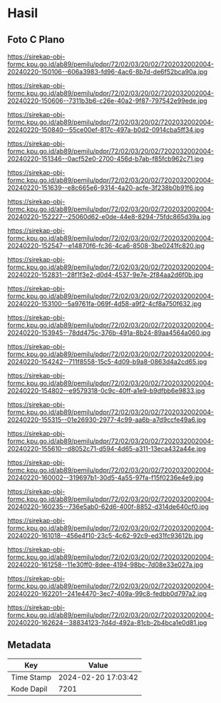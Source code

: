 # Hasil

## Foto C Plano

https://sirekap-obj-formc.kpu.go.id/ab89/pemilu/pdpr/72/02/03/20/02/7202032002004-20240220-150106--606a3983-fd96-4ac6-8b7d-de6f52bca90a.jpg

https://sirekap-obj-formc.kpu.go.id/ab89/pemilu/pdpr/72/02/03/20/02/7202032002004-20240220-150606--7311b3b6-c26e-40a2-9f87-797542e99ede.jpg

https://sirekap-obj-formc.kpu.go.id/ab89/pemilu/pdpr/72/02/03/20/02/7202032002004-20240220-150840--55ce00ef-817c-497a-b0d2-0914cba5ff34.jpg

https://sirekap-obj-formc.kpu.go.id/ab89/pemilu/pdpr/72/02/03/20/02/7202032002004-20240220-151346--0acf52e0-2700-456d-b7ab-f85fcb962c71.jpg

https://sirekap-obj-formc.kpu.go.id/ab89/pemilu/pdpr/72/02/03/20/02/7202032002004-20240220-151639--e8c665e6-9314-4a20-acfe-3f238b0b91f6.jpg

https://sirekap-obj-formc.kpu.go.id/ab89/pemilu/pdpr/72/02/03/20/02/7202032002004-20240220-152227--25060d62-e0de-44e8-8294-75fdc865d39a.jpg

https://sirekap-obj-formc.kpu.go.id/ab89/pemilu/pdpr/72/02/03/20/02/7202032002004-20240220-152547--e14870f6-fc36-4ca6-8508-3be0241fc820.jpg

https://sirekap-obj-formc.kpu.go.id/ab89/pemilu/pdpr/72/02/03/20/02/7202032002004-20240220-152831--28f1f3e2-d0d4-4537-9e7e-2f84aa2d6f0b.jpg

https://sirekap-obj-formc.kpu.go.id/ab89/pemilu/pdpr/72/02/03/20/02/7202032002004-20240220-153100--5a9761fa-069f-4d58-a9f2-4cf8a750f632.jpg

https://sirekap-obj-formc.kpu.go.id/ab89/pemilu/pdpr/72/02/03/20/02/7202032002004-20240220-153945--78dd475c-376b-491a-8b24-89aa4564a060.jpg

https://sirekap-obj-formc.kpu.go.id/ab89/pemilu/pdpr/72/02/03/20/02/7202032002004-20240220-154242--711f8558-15c5-4d09-b9a8-0863d4a2cd65.jpg

https://sirekap-obj-formc.kpu.go.id/ab89/pemilu/pdpr/72/02/03/20/02/7202032002004-20240220-154802--e9579318-0c9c-40ff-a1e9-b9dfbb6e9833.jpg

https://sirekap-obj-formc.kpu.go.id/ab89/pemilu/pdpr/72/02/03/20/02/7202032002004-20240220-155315--01e26930-2977-4c99-aa6b-a7d9ccfe49a6.jpg

https://sirekap-obj-formc.kpu.go.id/ab89/pemilu/pdpr/72/02/03/20/02/7202032002004-20240220-155610--d8052c71-d594-4d65-a311-13eca432a44e.jpg

https://sirekap-obj-formc.kpu.go.id/ab89/pemilu/pdpr/72/02/03/20/02/7202032002004-20240220-160002--319697b1-30d5-4a55-97fa-f15f0236e4e9.jpg

https://sirekap-obj-formc.kpu.go.id/ab89/pemilu/pdpr/72/02/03/20/02/7202032002004-20240220-160235--736e5ab0-62d6-400f-8852-d314de640cf0.jpg

https://sirekap-obj-formc.kpu.go.id/ab89/pemilu/pdpr/72/02/03/20/02/7202032002004-20240220-161018--456e4f10-23c5-4c62-92c9-ed31fc93612b.jpg

https://sirekap-obj-formc.kpu.go.id/ab89/pemilu/pdpr/72/02/03/20/02/7202032002004-20240220-161258--11e30ff0-8dee-4194-98bc-7d08e33e027a.jpg

https://sirekap-obj-formc.kpu.go.id/ab89/pemilu/pdpr/72/02/03/20/02/7202032002004-20240220-162201--241e4470-3ec7-409a-99c8-fedbb0d797a2.jpg

https://sirekap-obj-formc.kpu.go.id/ab89/pemilu/pdpr/72/02/03/20/02/7202032002004-20240220-162624--38834123-7d4d-492a-81cb-2b4bca1e0d81.jpg


## Metadata

| Key        | Value               |
| ---------- | ------------------- |
| Time Stamp | 2024-02-20 17:03:42 |
| Kode Dapil | 7201                |



